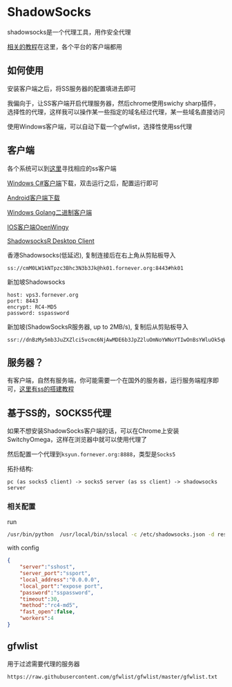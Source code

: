 # ShadowSocks

shadowsocks是一个代理工具，用作安全代理

[相关的教程](https://github.com/shadowsocks/shadowsocks/wiki)在这里，各个平台的客户端都用

## 如何使用

安装客户端之后，将SS服务器的配置填进去即可

我偏向于，让SS客户端开启代理服务器，然后chrome使用swichy sharp插件，选择性的代理，这样我可以操作某一些指定的域名经过代理，某一些域名直接访问

使用Windows客户端，可以自动下载一个gfwlist，选择性使用ss代理

## 客户端

各个系统可以到[这里](https://github.com/shadowsocks/shadowsocks/wiki/Ports-and-Clients)寻找相应的ss客户端

[Windows C#客户端](https://download.fornever.org/shadowsocks.exe)下载，双击运行之后，配置运行即可

[Android客户端下载](http://oss-theo.oss-cn-shenzhen.aliyuncs.com/download/shadowsocks--universal-4.6.1.apk)

[Windows Golang二进制客户端](https://oss-theo.oss-cn-shenzhen.aliyuncs.com/download/ss-go.zip)

[IOS客户端OpenWingy](https://itunes.apple.com/cn/app/openwingy/id1294672758?mt=8)

[ShadowsocksR Desktop Client](https://github.com/erguotou520/electron-ssr)

香港Shadowsocks(低延迟), 复制连接后在右上角从剪贴板导入

```text
ss://cmM0LW1kNTpzc3Bhc3N3b3Jk@hk01.fornever.org:8443#hk01
```

新加坡Shadowsocks

```text
host: vps3.fornever.org
port: 8443
encrypt: RC4-MD5
password: sspassword
```

新加坡(ShadowSocksR服务器, up to 2MB/s), 复制后从剪贴板导入

```text
ssr://dnBzMy5mb3JuZXZlci5vcmc6NjAwMDE6b3JpZ2luOmNoYWNoYTIwOnBsYWluOk5qWTJOalkyTnpnLz9vYmZzcGFyYW09Jmdyb3VwPVUxTlNMblp3Y3pN
```

## 服务器？

有客户端，自然有服务端，你可能需要一个在国外的服务器，运行服务端程序即可，[这里有ss的搭建教程](https://github.com/shadowsocks/shadowsocks/wiki/Shadowsocks-%E4%BD%BF%E7%94%A8%E8%AF%B4%E6%98%8E)

## 基于SS的，SOCKS5代理

如果不想安装ShadowSocks客户端的话，可以在Chrome上安装SwitchyOmega，这样在浏览器中就可以使用代理了

然后配置一个代理到```ksyun.fornever.org:8888```，类型是```Socks5```

拓扑结构:

```text
pc (as socks5 client) -> socks5 server (as ss client) -> shadowsocks server
```

### 相关配置

run

```bash
/usr/bin/python  /usr/local/bin/sslocal -c /etc/shadowsocks.json -d restart
```

with config

```json
{
    "server":"sshost",
    "server_port":"ssport",
    "local_address":"0.0.0.0",
    "local_port":"expose port",
    "password":"sspassword",
    "timeout":30,
    "method":"rc4-md5",
    "fast_open":false,
    "workers":4
}
```

## gfwlist

用于过滤需要代理的服务器

```text
https://raw.githubusercontent.com/gfwlist/gfwlist/master/gfwlist.txt
```
